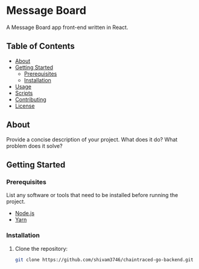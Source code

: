 # Message Board

A Message Board app front-end written in React.

## Table of Contents

- [About](#about)
- [Getting Started](#getting-started)
  - [Prerequisites](#prerequisites)
  - [Installation](#installation)
- [Usage](#usage)
- [Scripts](#scripts)
- [Contributing](#contributing)
- [License](#license)

## About

Provide a concise description of your project. What does it do? What problem does it solve?

## Getting Started

### Prerequisites

List any software or tools that need to be installed before running the project.

- [Node.js](https://nodejs.org/)
- [Yarn](https://yarnpkg.com/)

### Installation

1. Clone the repository:

   ```bash
   git clone https://github.com/shivam3746/chaintraced-go-backend.git


